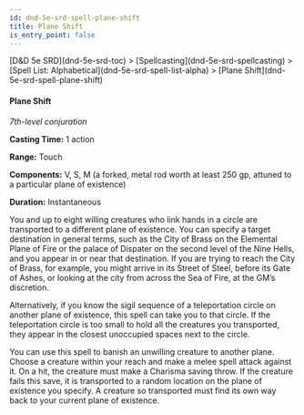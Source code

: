 ```yaml
---
id: dnd-5e-srd-spell-plane-shift
title: Plane Shift
is_entry_point: false
---
```


<breadcrumb>
[D&D 5e SRD](dnd-5e-srd-toc) >  [Spellcasting](dnd-5e-srd-spellcasting) > [Spell List: Alphabetical](dnd-5e-srd-spell-list-alpha) > [Plane Shift](dnd-5e-srd-spell-plane-shift)
</breadcrumb>

#### Plane Shift

*7th-level conjuration*

**Casting Time:** 1 action

**Range:** Touch

**Components:** V, S, M (a forked, metal rod worth at least 250 gp, attuned to a particular plane of existence)

**Duration:** Instantaneous

You and up to eight willing creatures who link hands in a circle are transported to a different plane of existence. You can specify a target destination in general terms, such as the City of Brass on the Elemental Plane of Fire or the palace of Dispater on the second level of the Nine Hells, and you appear in or near that destination. If you are trying to reach the City of Brass, for example, you might arrive in its Street of Steel, before its Gate of Ashes, or looking at the city from across the Sea of Fire, at the GM’s discretion.

Alternatively, if you know the sigil sequence of a teleportation circle on another plane of existence, this spell can take you to that circle. If the teleportation circle is too small to hold all the creatures you transported, they appear in the closest unoccupied spaces next to the circle.

You can use this spell to banish an unwilling creature to another plane. Choose a creature within your reach and make a melee spell attack against it. On a hit, the creature must make a Charisma saving throw. If the creature fails this save, it is transported to a random location on the plane of existence you specify. A creature so transported must find its own way back to your current plane of existence.

